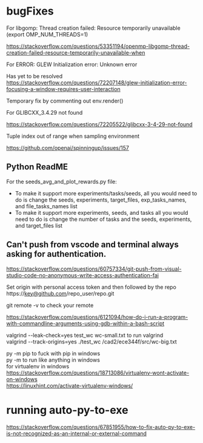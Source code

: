 # bugFixes


For libgomp: Thread creation failed: Resource temporarily unavailable (export OMP_NUM_THREADS=1)

https://stackoverflow.com/questions/53351194/openmp-libgomp-thread-creation-failed-resource-temporarily-unavailable-when

For ERROR: GLEW Initialization error: Unknown error

Has yet to be resolved https://stackoverflow.com/questions/72207148/glew-initialization-error-focusing-a-window-requires-user-interaction

Temporary fix by commenting out env.render()


For GLIBCXX_3.4.29 not found

https://stackoverflow.com/questions/72205522/glibcxx-3-4-29-not-found



Tuple index out of range when sampling environment

https://github.com/openai/spinningup/issues/157

## Python ReadME
For the seeds_avg_and_plot_rewards.py file:
* To make it support more experiments/tasks/seeds, all you would need to do is change the seeds, experiments, target_files, exp_tasks_names, and file_tasks_names list
* To make it support more experiments, seeds, and tasks all you would need to do is change the number of tasks and the seeds, experiments, and target_files list


## Can't push from vscode and terminal always asking for authentication.
https://stackoverflow.com/questions/60757334/git-push-from-visual-studio-code-no-anonymous-write-access-authentication-fai

Set origin with personal access token and then followed by the repo \
https://key@github.com/repo_user/repo.git

git remote -v to check your remote

https://stackoverflow.com/questions/6121094/how-do-i-run-a-program-with-commandline-arguments-using-gdb-within-a-bash-script

valgrind --leak-check=yes test_wc wc-small.txt to run valgrind\
valgrind --track-origins=yes ./test_wc /cad2/ece344f/src/wc-big.txt

py -m pip to fuck with pip in windows\
py -m to run like anything in windows \
for virtualenv in windows\
https://stackoverflow.com/questions/18713086/virtualenv-wont-activate-on-windows \
https://linuxhint.com/activate-virtualenv-windows/

# running auto-py-to-exe
https://stackoverflow.com/questions/67851955/how-to-fix-auto-py-to-exe-is-not-recognized-as-an-internal-or-external-command
